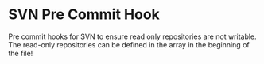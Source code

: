 # SVN Pre Commit Hook
Pre commit hooks for SVN to ensure read only repositories are not writable.
The read-only repositories can be defined in the array in the beginning of the file!
